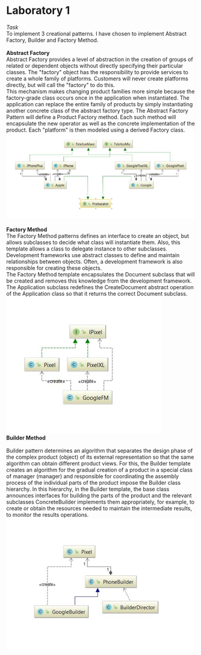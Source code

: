 # Laboratory 1
*Task* <br>
To implement 3 creational patterns. I have chosen to implement Abstract Factory, Builder and Factory Method. <br><br>
**Abstract Factory** <br>
Abstract Factory provides a level of abstraction in the creation of groups of related or dependent objects without directly specifying their particular classes. The "factory" object has the responsibility to provide services to create a whole family of platforms. Customers will never create platforms directly, but will call the "factory" to do this. <br>
This mechanism makes changing product families more simple because the factory-grade class occurs once in the application when instantiated. The application can replace the entire family of products by simply instantiating another concrete class of the abstract factory type.
The Abstract Factory Pattern will define a Product Factory method. Each such method will encapsulate the new operator as well as the concrete implementation of the product. Each "platform" is then modeled using a derived Factory class. <br>
![alt text](https://github.com/Tolea86/IPP-Labs/blob/master/Lab%201/screen/AbstractFactory.JPG) <br><br>
**Factory Method** <br>
The Factory Method patterns defines an interface to create an object, but allows subclasses to decide what class will instantiate them. Also, this template allows a class to delegate instance to other subclasses. <br>
Development frameworks use abstract classes to define and maintain relationships between objects. Often, a development framework is also responsible for creating these objects. <br>
The Factory Method template encapsulates the Document subclass that will be created and removes this knowledge from the development framework. The Application subclass redefines the CreateDocument abstract operation of the Application class so that it returns the correct Document subclass. <br>
![alt text](https://github.com/Tolea86/IPP-Labs/blob/master/Lab%201/screen/FactoryMethod.JPG) <br>
**Builder Method** <br><br>
Builder pattern determines an algorithm that separates the design phase of the complex product (object) of its external representation so that the same algorithm can obtain different product views. For this, the Builder template creates an algorithm for the gradual creation of a product in a special class of manager (manager) and responsible for coordinating the assembly process of the individual parts of the product impose the Builder class hierarchy. In this hierarchy, in the Builder template, the base class announces interfaces for building the parts of the product and the relevant subclasses ConcreteBuilder implements them appropriately, for example, to create or obtain the resources needed to maintain the intermediate results, to monitor the results operations. <br>
![alt text](https://github.com/Tolea86/IPP-Labs/blob/master/Lab%201/screen/Builder.JPG) 

